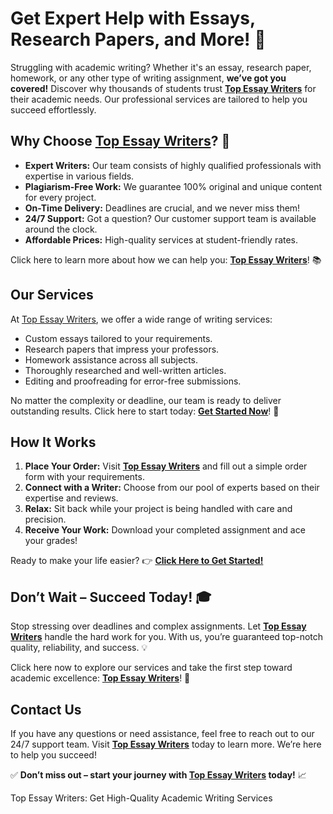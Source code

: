 <h1>Get Expert Help with Essays, Research Papers, and More! 📝</h1>

<p>Struggling with academic writing? Whether it's an essay, research paper, homework, or any other type of writing assignment, <strong>we’ve got you covered!</strong> Discover why thousands of students trust <a href="https://tinyurl.com/topessay?keyword=top+essay+writers" target="_blank"><strong>Top Essay Writers</strong></a> for their academic needs. Our professional services are tailored to help you succeed effortlessly.</p>

<h2>Why Choose <a href="https://tinyurl.com/topessay?keyword=top+essay+writers" target="_blank">Top Essay Writers</a>? 🌟</h2>

<ul>
    <li><strong>Expert Writers:</strong> Our team consists of highly qualified professionals with expertise in various fields.</li>
    <li><strong>Plagiarism-Free Work:</strong> We guarantee 100% original and unique content for every project.</li>
    <li><strong>On-Time Delivery:</strong> Deadlines are crucial, and we never miss them!</li>
    <li><strong>24/7 Support:</strong> Got a question? Our customer support team is available around the clock.</li>
    <li><strong>Affordable Prices:</strong> High-quality services at student-friendly rates.</li>
</ul>

<p>Click here to learn more about how we can help you: <a href="https://tinyurl.com/topessay?keyword=top+essay+writers" target="_blank"><strong>Top Essay Writers</strong></a>! 📚</p>

<h2>Our Services</h2>

<p>At <a href="https://tinyurl.com/topessay?keyword=top+essay+writers" target="_blank">Top Essay Writers</a>, we offer a wide range of writing services:</p>

<ul>
    <li>Custom essays tailored to your requirements.</li>
    <li>Research papers that impress your professors.</li>
    <li>Homework assistance across all subjects.</li>
    <li>Thoroughly researched and well-written articles.</li>
    <li>Editing and proofreading for error-free submissions.</li>
</ul>

<p>No matter the complexity or deadline, our team is ready to deliver outstanding results. Click here to start today: <a href="https://tinyurl.com/topessay?keyword=top+essay+writers" target="_blank"><strong>Get Started Now</strong></a>! 🚀</p>

<h2>How It Works</h2>

<ol>
    <li><strong>Place Your Order:</strong> Visit <a href="https://tinyurl.com/topessay?keyword=top+essay+writers" target="_blank"><strong>Top Essay Writers</strong></a> and fill out a simple order form with your requirements.</li>
    <li><strong>Connect with a Writer:</strong> Choose from our pool of experts based on their expertise and reviews.</li>
    <li><strong>Relax:</strong> Sit back while your project is being handled with care and precision.</li>
    <li><strong>Receive Your Work:</strong> Download your completed assignment and ace your grades!</li>
</ol>

<p>Ready to make your life easier? 👉 <a href="https://tinyurl.com/topessay?keyword=top+essay+writers" target="_blank"><strong>Click Here to Get Started!</strong></a></p>

<h2>Don’t Wait – Succeed Today! 🎓</h2>

<p>Stop stressing over deadlines and complex assignments. Let <a href="https://tinyurl.com/topessay?keyword=top+essay+writers" target="_blank"><strong>Top Essay Writers</strong></a> handle the hard work for you. With us, you’re guaranteed top-notch quality, reliability, and success. 💡</p>

<p>Click here now to explore our services and take the first step toward academic excellence: <a href="https://tinyurl.com/topessay?keyword=top+essay+writers" target="_blank"><strong>Top Essay Writers</strong></a>! 🚀</p>

<h2>Contact Us</h2>

<p>If you have any questions or need assistance, feel free to reach out to our 24/7 support team. Visit <a href="https://tinyurl.com/topessay?keyword=top+essay+writers" target="_blank"><strong>Top Essay Writers</strong></a> today to learn more. We’re here to help you succeed!</p>

<p>✅ <strong>Don’t miss out – start your journey with <a href="https://tinyurl.com/topessay?keyword=top+essay+writers" target="_blank">Top Essay Writers</a> today!</strong> 📈</p>
Top Essay Writers: Get High-Quality Academic Writing Services
